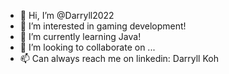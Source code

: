 - 👋 Hi, I’m @Darryll2022
- 👀 I’m interested in gaming development!
- 🌱 I’m currently learning Java!
- 💞️ I’m looking to collaborate on ...
- 📫 Can always reach me on linkedin: Darryll Koh

<!---
Darryll2022/Darryll2022 is a ✨ special ✨ repository because its `README.md` (this file) appears on your GitHub profile.
You can click the Preview link to take a look at your changes.
--->
